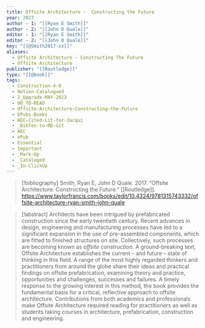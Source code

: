 ```yaml
---
title: Offsite Architecture -  Constructing the Future
year: 2017
author - 1: "[[Ryan E Smith]]"
author - 2: "[[John D Quale]]"
editor - 1: "[[Ryan E Smith]]"
editor - 2: "[[John D Quale]]"
key: "[[@Smith2017-zx]]"
aliases:
  - Offsite Architecture - Constructing The Future
  - Offsite Architecture
publisher: "[[Routledge]]"
type: "[[@book]]"
tags:
  - Construction-4-0
  - Notion-Catalogued
  - 2_Upgrade-MAY-2023
  - 00_TO-READ
  - Offsite-Architecture-Constructing-the-Future
  - EPubs-Books
  - AEC-Cited-Lit-for-Jacqui
  - _BibTex-to-MD-Git
  - AEC
  - ePub
  - Essential
  - Important
  - _Mark-Up
  - _Cataloged
  - _In-ClickUp
---
```


> [!bibliography]
> Smith, Ryan E, John D Quale. 2017. “Offsite Architecture: Constructing the Future.” [[Routledge]]. https://www.taylorfrancis.com/books/edit/10.4324/9781315743332/offsite-architecture-ryan-smith-john-quale

> [!abstract]
> Architects have been intrigued by prefabricated construction since the early twentieth century. Recent advances in design, engineering and manufacturing processes have led to a significant expansion in the use of pre-assembled components, which are fitted to finished structures on site. Collectively, such processes are becoming known as *offsite construction*. A ground-breaking text, Offsite Architecture establishes the current – and future – state of thinking in this field. A range of the most highly regarded thinkers and practitioners from around the globe share their ideas and practical findings on offsite prefabrication, examining theory and practice, opportunities and challenges, successes and failures. A timely response to the growing interest in this method, the book provides the fundamental basis for a critical, reflective approach to offsite architecture. Contributions from both academics and professionals make Offsite Architecture required reading for practitioners as well as students taking courses in architecture, prefabrication, construction and engineering.